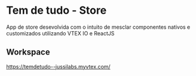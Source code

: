 # Tem de tudo - Store

App de store desevolvida com o intuito de mesclar componentes nativos e customizados utilizando VTEX IO e ReactJS

## Workspace

https://temdetudo--jussilabs.myvtex.com/
